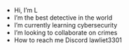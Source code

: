 -  Hi, I’m L
-  I’m the best detective in the world
-  I’m currently learning cybersecurity
-  I’m looking to collaborate on crimes
-  How to reach me Discord lawliet3301

<!---
L-Lawliet-3301/L-Lawliet-3301 is a ✨ special ✨ repository because its `README.md` (this file) appears on your GitHub profile.
You can click the Preview link to take a look at your changes.
--->
